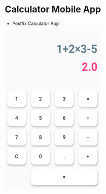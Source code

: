 # Calculator Mobile App

- Postfix Calculator App

<img src="screenshot.png" width=300 height=500>




